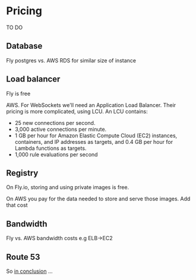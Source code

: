 # Pricing

TO DO

## Database

Fly postgres vs. AWS RDS for similar size of instance

## Load balancer

Fly is free

AWS. For WebSockets we'll need an Application Load Balancer. Their pricing is more complicated, using LCU. An LCU contains:

- 25 new connections per second.
- 3,000 active connections per minute.
- 1 GB per hour for Amazon Elastic Compute Cloud (EC2) instances, containers, and IP addresses as targets, and 0.4 GB per hour for Lambda functions as targets.
- 1,000 rule evaluations per second

## Registry

On Fly.io, storing and using private images is free.

On AWS you pay for the data needed to store and serve those images. Add that cost

## Bandwidth

Fly vs. AWS bandwidth costs e.g ELB->EC2

## Route 53

So [in conclusion](/docs/11-in-conclusion.md) ...
